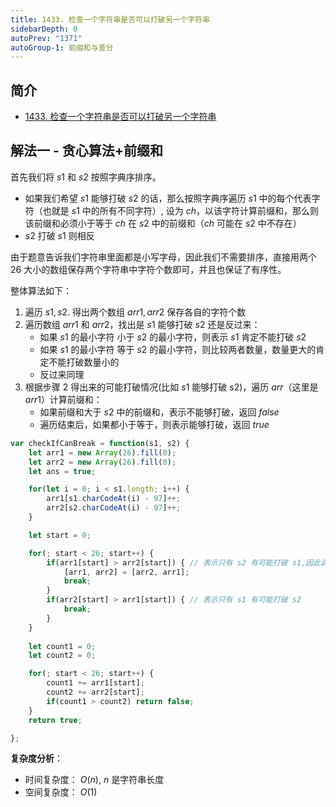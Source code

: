 ```yaml
---
title: 1433. 检查一个字符串是否可以打破另一个字符串
sidebarDepth: 0
autoPrev: "1371"
autoGroup-1: 前缀和与差分
---
```

## 简介
- [1433. 检查一个字符串是否可以打破另一个字符串](https://leetcode-cn.com/submissions/detail/67697967/)

## 解法一 - 贪心算法+前缀和
首先我们将 $s1$ 和 $s2$ 按照字典序排序。
- 如果我们希望 $s1$ 能够打破 $s2$ 的话，那么按照字典序遍历 $s1$ 中的每个代表字符（也就是 $s1$ 中的所有不同字符）, 设为 $ch$，以该字符计算前缀和，那么则该前缀和必须小于等于 $ch$ 在 $s2$ 中的前缀和（$ch$ 可能在 $s2$ 中不存在）
- $s2$ 打破 $s1$ 则相反

由于题意告诉我们字符串里面都是小写字母，因此我们不需要排序，直接用两个 $26$ 大小的数组保存两个字符串中字符个数即可，并且也保证了有序性。

整体算法如下：
1. 遍历 $s1, s2$. 得出两个数组 $arr1, arr2$ 保存各自的字符个数
2. 遍历数组 $arr1$ 和 $arr2$，找出是 $s1$ 能够打破 $s2$ 还是反过来：
   - 如果 $s1$ 的最小字符 小于 $s2$ 的最小字符，则表示 $s1$ 肯定不能打破 $s2$
   - 如果 $s1$ 的最小字符 等于 $s2$ 的最小字符，则比较两者数量，数量更大的肯定不能打破数量小的
   - 反过来同理
3. 根据步骤 2 得出来的可能打破情况(比如 $s1$ 能够打破 $s2$)，遍历 $arr$（这里是 $arr1$）计算前缀和：
   - 如果前缀和大于 $s2$ 中的前缀和，表示不能够打破，返回 $false$
   - 遍历结束后，如果都小于等于，则表示能够打破，返回 $true$

```javascript
var checkIfCanBreak = function(s1, s2) {
    let arr1 = new Array(26).fill(0);
    let arr2 = new Array(26).fill(0);
    let ans = true;

    for(let i = 0; i < s1.length; i++) {
        arr1[s1.charCodeAt(i) - 97]++;
        arr2[s2.charCodeAt(i) - 97]++;
    }

    let start = 0;

    for(; start < 26; start++) {
        if(arr1[start] > arr2[start]) { // 表示只有 s2 有可能打破 s1,因此调换两个数组
            [arr1, arr2] = [arr2, arr1];
            break;
        }
        if(arr2[start] > arr1[start]) { // 表示只有 s1 有可能打破 s2
            break;
        }
    }
    
    let count1 = 0;
    let count2 = 0;

    for(; start < 26; start++) {
        count1 += arr1[start];
        count2 += arr2[start];
        if(count1 > count2) return false;
    }
    return true;

};
```

**复杂度分析**：
- 时间复杂度： $O(n)$, $n$ 是字符串长度
- 空间复杂度： $O(1)$